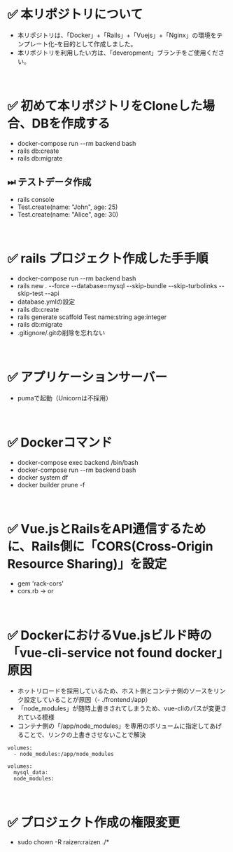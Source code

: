 # ✅ 本リポジトリについて

- 本リポジトリは、「Docker」+「Rails」+「Vuejs」+「Nginx」の環境をテンプレート化-を目的として作成しました。
- 本リポジトリを利用したい方は、「deveropment」ブランチをご使用ください。

<br>

# ✅ 初めて本リポジトリをCloneした場合、DBを作成する
  - docker-compose run --rm backend bash
  - rails db:create
  - rails db:migrate

## ⏭ テストデータ作成
 - rails console
 - Test.create(name: "John", age: 25)
 - Test.create(name: "Alice", age: 30)

<br>

 # ✅ rails プロジェクト作成した手手順
 - docker-compose run --rm backend bash
 - rails new . --force --database=mysql   --skip-bundle --skip-turbolinks --skip-test --api
 - database.ymlの設定
 - rails db:create
 - rails generate scaffold Test name:string age:integer
 - rails db:migrate
 - .gitignore/.gitの削除を忘れない

<br>

# ✅ アプリケーションサーバー
- pumaで起動（Unicornは不採用）

<br>

# ✅ Dockerコマンド
 - docker-compose exec backend /bin/bash
 - docker-compose run --rm backend bash
 - docker system df
 - docker builder prune -f

<br>

# ✅ Vue.jsとRailsをAPI通信するために、Rails側に「CORS(Cross-Origin Resource Sharing)」を設定
 - gem 'rack-cors'
 - cors.rb → or

<br>

# ✅ DockerにおけるVue.jsビルド時の「vue-cli-service not found docker」原因
- ホットリロードを採用しているため、ホスト側とコンテナ側のソースをリンク設定していることが原因（- ./frontend:/app）
- 「node_modules」が随時上書きされてしまうため、vue-cliのパスが変更されている模様
- コンテナ側の「/app/node_modules」を専用のボリュームに指定してあげることで、リンクの上書きさせないことで解決
```
volumes:
  - node_modules:/app/node_modules

volumes:
  mysql_data:
  node_modules:
```

<br>

# ✅ プロジェクト作成の権限変更
 - sudo chown -R raizen:raizen ./*

